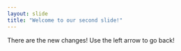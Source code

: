 ```yaml
---
layout: slide
title: "Welcome to our second slide!"
---
```

There are the new changes!
Use the left arrow to go back!
